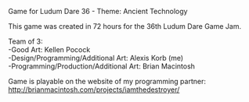Game for Ludum Dare 36 - Theme: Ancient Technology<br />

This game was created in 72 hours for the 36th Ludum Dare Game Jam.<br />

Team of 3:<br /> 
-Good Art: Kellen Pocock<br />
-Design/Programming/Additional Art: Alexis Korb (me)<br />
-Programming/Production/Additional Art: Brian Macintosh<br />

Game is playable on the website of my programming partner:<br />
http://brianmacintosh.com/projects/iamthedestroyer/
